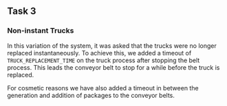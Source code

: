 ## Task 3

### Non-instant Trucks

In this variation of the system, it was asked that the trucks were no longer replaced instantaneously.
To achieve this, we added a timeout of ```TRUCK_REPLACEMENT_TIME``` on the truck process after stopping the belt process. This leads the conveyor belt to stop for a while before the truck is replaced.

For cosmetic reasons we have also added a timeout in between the generation and addition of packages to the conveyor belts.
